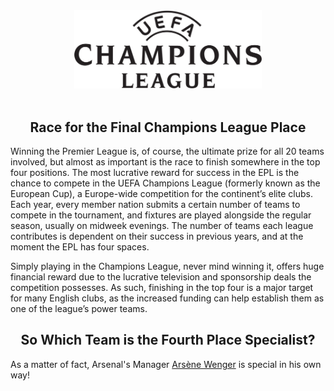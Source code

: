 
<center><img src="640px-Logo_uefa_2012.png" alt="logo" width="300"></center>

<br>

<center><h2>Race for the Final Champions League Place</h2></center>

Winning the Premier League is, of course, the ultimate prize for all 20 teams involved, but almost as important is the race to finish somewhere in the top four positions. The most lucrative reward for success in the EPL is the chance to compete in the UEFA Champions League (formerly known as the European Cup), a Europe-wide competition for the continent’s elite clubs. Each year, every member nation submits a certain number of teams to compete in the tournament, and fixtures are played alongside the regular season, usually on midweek evenings. The number of teams each league contributes is dependent on their success in previous years, and at the moment the EPL has four spaces.

Simply playing in the Champions League, never mind winning it, offers huge financial reward due to the lucrative television and sponsorship deals the competition possesses. As such, finishing in the top four is a major target for many English clubs, as the increased funding can help establish them as one of the league’s power teams.

<center><h2>So Which Team is the Fourth Place Specialist?</h2></center>

As a matter of fact, Arsenal's Manager [Arsène Wenger](http://en.wikipedia.org/wiki/Ars%C3%A8ne_Wenger) is special in his own way!

<br>
